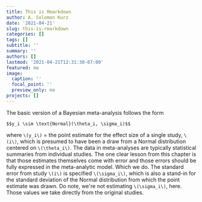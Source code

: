 ```yaml
---
title: This is Rmarkdown
author: A. Solomon Kurz
date: '2021-04-21'
slug: this-is-rmarkdown
categories: []
tags: []
subtitle: ''
summary: ''
authors: []
lastmod: '2021-04-21T12:31:30-07:00'
featured: no
image:
  caption: ''
  focal_point: ''
  preview_only: no
projects: []
---
```


The basic version of a Bayesian meta-analysis follows the form

`$$y_i \sim \text{Normal}(\theta_i, \sigma_i)$$`

where `\(y_i\)` = the point estimate for the effect size of a single study, `\(i\)`, which is presumed to have been a draw from a Normal distribution centered on `\(\theta_i\)`. The data in meta-analyses are typically statistical summaries from individual studies. The one clear lesson from this chapter is that those estimates themselves come with error and those errors should be fully expressed in the meta-analytic model. Which we do. The standard error from study `\(i\)` is specified `\(\sigma_i\)`, which is also a stand-in for the standard deviation of the Normal distribution from which the point estimate was drawn. Do note, we're not estimating `\(\sigma_i\)`, here. Those values we take directly from the original studies.


